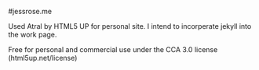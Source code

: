 #jessrose.me

Used Atral by HTML5 UP for personal site. I intend to incorperate jekyll into the work page.

Free for personal and commercial use under the CCA 3.0 license (html5up.net/license)

